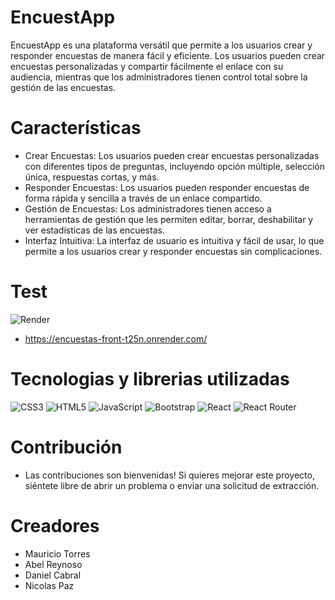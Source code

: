 # EncuestApp
EncuestApp es una plataforma versátil que permite a los usuarios crear y responder encuestas de manera fácil y eficiente. Los usuarios pueden crear encuestas personalizadas y compartir fácilmente el enlace con su audiencia, mientras que los administradores tienen control total sobre la gestión de las encuestas.

# Características
- Crear Encuestas: Los usuarios pueden crear encuestas personalizadas con diferentes tipos de preguntas, incluyendo opción múltiple, selección única, respuestas cortas, y más.
- Responder Encuestas: Los usuarios pueden responder encuestas de forma rápida y sencilla a través de un enlace compartido.
- Gestión de Encuestas: Los administradores tienen acceso a herramientas de gestión que les permiten editar, borrar, deshabilitar y ver estadísticas de las encuestas.
- Interfaz Intuitiva: La interfaz de usuario es intuitiva y fácil de usar, lo que permite a los usuarios crear y responder encuestas sin complicaciones.

# Test
![Render](https://img.shields.io/badge/Render-%46E3B7.svg?style=for-the-badge&logo=render&logoColor=white) 
- https://encuestas-front-t25n.onrender.com/

# Tecnologias y librerias utilizadas
![CSS3](https://img.shields.io/badge/css3-%231572B6.svg?style=for-the-badge&logo=css3&logoColor=white) 
![HTML5](https://img.shields.io/badge/html5-%23E34F26.svg?style=for-the-badge&logo=html5&logoColor=white)
![JavaScript](https://img.shields.io/badge/javascript-%23323330.svg?style=for-the-badge&logo=javascript&logoColor=%23F7DF1E) 
![Bootstrap](https://img.shields.io/badge/bootstrap-%238511FA.svg?style=for-the-badge&logo=bootstrap&logoColor=white) 
![React](https://img.shields.io/badge/react-%2320232a.svg?style=for-the-badge&logo=react&logoColor=%2361DAFB) 
![React Router](https://img.shields.io/badge/React_Router-CA4245?style=for-the-badge&logo=react-router&logoColor=white) 

  
# Contribución
- Las contribuciones son bienvenidas! Si quieres mejorar este proyecto, siéntete libre de abrir un problema o enviar una solicitud de extracción.

# Creadores

- Mauricio Torres
- Abel Reynoso
- Daniel Cabral
- Nicolas Paz
